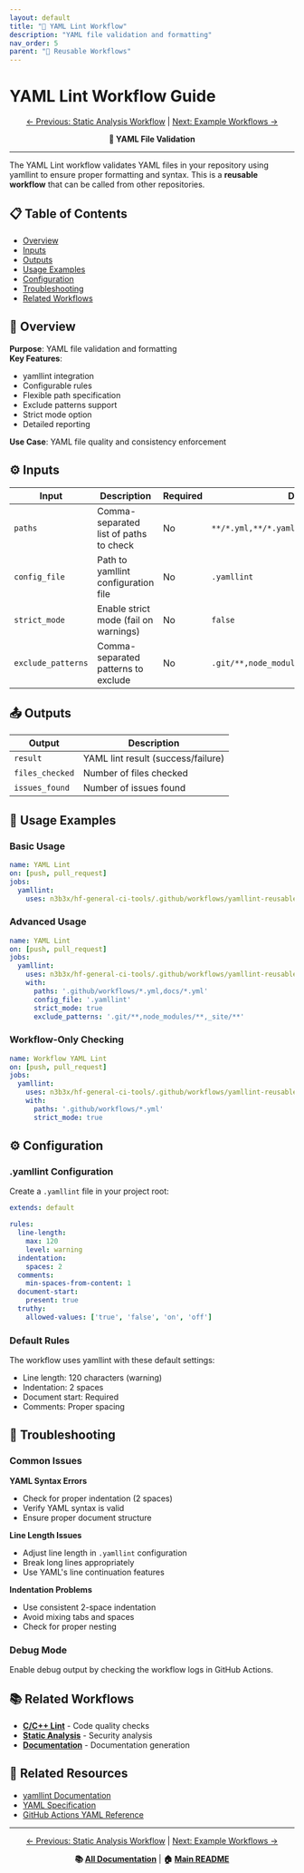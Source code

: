 ```yaml
---
layout: default
title: "📝 YAML Lint Workflow"
description: "YAML file validation and formatting"
nav_order: 5
parent: "🔄 Reusable Workflows"
---
```


# YAML Lint Workflow Guide

<div align="center">

[← Previous: Static Analysis Workflow](static-analysis-workflow.md) | [Next: Example Workflows →](example-workflows.md)

**📝 YAML File Validation**

</div>

---

The YAML Lint workflow validates YAML files in your repository using yamllint to ensure proper formatting and syntax. This is a **reusable workflow** that can be called from other repositories.

## 📋 Table of Contents

- [Overview](#-overview)
- [Inputs](#-inputs)
- [Outputs](#-outputs)
- [Usage Examples](#-usage-examples)
- [Configuration](#-configuration)
- [Troubleshooting](#-troubleshooting)
- [Related Workflows](#-related-workflows)

## 🎯 Overview

**Purpose**: YAML file validation and formatting  
**Key Features**: 
- yamllint integration
- Configurable rules
- Flexible path specification
- Exclude patterns support
- Strict mode option
- Detailed reporting

**Use Case**: YAML file quality and consistency enforcement

## ⚙️ Inputs

| Input | Description | Required | Default | Type |
|-------|-------------|----------|---------|------|
| `paths` | Comma-separated list of paths to check | No | `**/*.yml,**/*.yaml` | string |
| `config_file` | Path to yamllint configuration file | No | `.yamllint` | string |
| `strict_mode` | Enable strict mode (fail on warnings) | No | `false` | boolean |
| `exclude_patterns` | Comma-separated patterns to exclude | No | `.git/**,node_modules/**,venv/**,.venv/**` | string |

## 📤 Outputs

| Output | Description |
|--------|-------------|
| `result` | YAML lint result (success/failure) |
| `files_checked` | Number of files checked |
| `issues_found` | Number of issues found |

## 🚀 Usage Examples

### Basic Usage

```yaml
name: YAML Lint
on: [push, pull_request]
jobs:
  yamllint:
    uses: n3b3x/hf-general-ci-tools/.github/workflows/yamllint-reusable.yml@v1
```

### Advanced Usage

```yaml
name: YAML Lint
on: [push, pull_request]
jobs:
  yamllint:
    uses: n3b3x/hf-general-ci-tools/.github/workflows/yamllint-reusable.yml@v1
    with:
      paths: '.github/workflows/*.yml,docs/*.yml'
      config_file: '.yamllint'
      strict_mode: true
      exclude_patterns: '.git/**,node_modules/**,_site/**'
```

### Workflow-Only Checking

```yaml
name: Workflow YAML Lint
on: [push, pull_request]
jobs:
  yamllint:
    uses: n3b3x/hf-general-ci-tools/.github/workflows/yamllint-reusable.yml@v1
    with:
      paths: '.github/workflows/*.yml'
      strict_mode: true
```

## ⚙️ Configuration

### .yamllint Configuration

Create a `.yamllint` file in your project root:

```yaml
extends: default

rules:
  line-length:
    max: 120
    level: warning
  indentation:
    spaces: 2
  comments:
    min-spaces-from-content: 1
  document-start:
    present: true
  truthy:
    allowed-values: ['true', 'false', 'on', 'off']
```

### Default Rules

The workflow uses yamllint with these default settings:
- Line length: 120 characters (warning)
- Indentation: 2 spaces
- Document start: Required
- Comments: Proper spacing

## 🔧 Troubleshooting

### Common Issues

**YAML Syntax Errors**
- Check for proper indentation (2 spaces)
- Verify YAML syntax is valid
- Ensure proper document structure

**Line Length Issues**
- Adjust line length in `.yamllint` configuration
- Break long lines appropriately
- Use YAML's line continuation features

**Indentation Problems**
- Use consistent 2-space indentation
- Avoid mixing tabs and spaces
- Check for proper nesting

### Debug Mode

Enable debug output by checking the workflow logs in GitHub Actions.

## 📚 Related Workflows

- **[C/C++ Lint](lint-workflow.md)** - Code quality checks
- **[Static Analysis](static-analysis-workflow.md)** - Security analysis
- **[Documentation](docs-workflow.md)** - Documentation generation

## 🔗 Related Resources

- [yamllint Documentation](https://yamllint.readthedocs.io/)
- [YAML Specification](https://yaml.org/spec/)
- [GitHub Actions YAML Reference](https://docs.github.com/en/actions/using-workflows/workflow-syntax-for-github-actions)

---

<div align="center">

[← Previous: Static Analysis Workflow](static-analysis-workflow.md) | [Next: Example Workflows →](example-workflows.md)

**📚 [All Documentation](index.md)** | **🏠 [Main README](../README.md)**

</div>
